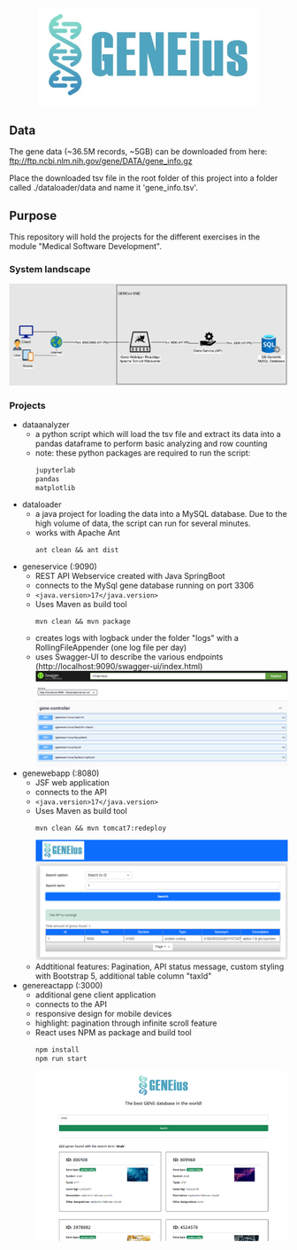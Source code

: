<p align="center">
  <img alt="GENEius" src="docs/Logo.jpg" width="400" />
</p>

## Data
The gene data (~36.5M records, ~5GB) can be downloaded from here: ftp://ftp.ncbi.nlm.nih.gov/gene/DATA/gene_info.gz

Place the downloaded tsv file in the root folder of this project into a folder called ./dataloader/data and name it 'gene_info.tsv'.

## Purpose
This repository will hold the projects for the different exercises in the module "Medical Software Development".  

### System landscape
![SystemLandscape](docs/SystemLandscape/SystemLandscape.JPG)

### Projects
- dataanalyzer
  - a python script which will load the tsv file and extract its data into a pandas dataframe to perform basic analyzing and row counting
  - note: these python packages are required to run the script:
    ```
    jupyterlab
    pandas
    matplotlib
    ```
- dataloader
  - a java project for loading the data into a MySQL database. Due to the high volume of data, the script can run for several minutes.
  - works with Apache Ant
    ```
    ant clean && ant dist
    ```
 - geneservice (:9090)
   - REST API Webservice created with Java SpringBoot
   - connects to the MySql gene database running on port 3306
   - ```<java.version>17</java.version>```
   - Uses Maven as build tool
      ```
      mvn clean && mvn package
      ```
   - creates logs with logback under the folder "logs" with a RollingFileAppender (one log file per day)
   - uses Swagger-UI to describe the various endpoints (http://localhost:9090/swagger-ui/index.html)
   ![](docs/screenshot2.png)
  - genewebapp (:8080)
    - JSF web application
    - connects to the API
    - ```<java.version>17</java.version>```
    - Uses Maven as build tool
      ```
      mvn clean && mvn tomcat7:redeploy
      ```
      ![](docs/screenshot1.png)
    - Addtitional features: Pagination, API status message, custom styling with Bootstrap 5, additional table column "taxId"
  - genereactapp (:3000)
    - additional gene client application
    - connects to the API
    - responsive design for mobile devices
    - highlight: pagination through infinite scroll feature
    - React uses NPM as package and build tool
      ```
      npm install
      npm run start
      ```
      ![](docs/screenshot3.png)